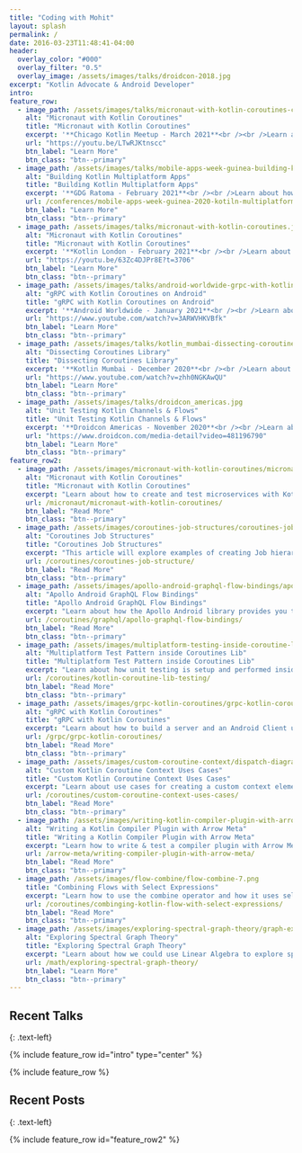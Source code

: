 ```yaml
---
title: "Coding with Mohit"
layout: splash
permalink: /
date: 2016-03-23T11:48:41-04:00
header:
  overlay_color: "#000"
  overlay_filter: "0.5"
  overlay_image: /assets/images/talks/droidcon-2018.jpg
excerpt: "Kotlin Advocate & Android Developer"
intro:
feature_row:
  - image_path: /assets/images/talks/micronaut-with-kotlin-coroutines-chicago-kotlin-meetup.png
    alt: "Micronaut with Kotlin Coroutines"
    title: "Micronaut with Kotlin Coroutines"
    excerpt: '**Chicago Kotlin Meetup - March 2021**<br /><br />Learn about how to use Micornaut with Kotlin coroutines.'
    url: "https://youtu.be/LTwRJKtnscc"
    btn_label: "Learn More"
    btn_class: "btn--primary"
  - image_path: /assets/images/talks/mobile-apps-week-guinea-building-kotlin-multiplatform-apps.jpg
    alt: "Building Kotlin Multiplatform Apps"
    title: "Building Kotlin Multiplatform Apps"
    excerpt: '**GDG Ratoma - February 2021**<br /><br />Learn about how to build Kotlin multiplatform apps.'
    url: /conferences/mobile-apps-week-guinea-2020-kotiln-multiplatform/
    btn_label: "Learn More"
    btn_class: "btn--primary"
  - image_path: /assets/images/talks/micronaut-with-kotlin-coroutines.jpg
    alt: "Micronaut with Kotlin Coroutines"
    title: "Micronaut with Kotlin Coroutines"
    excerpt: '**Kotlin London - February 2021**<br /><br />Learn about how to build microservices with Micronaut.'
    url: "https://youtu.be/63Zc4DJPr8E?t=3706"
    btn_label: "Learn More"
    btn_class: "btn--primary"
  - image_path: /assets/images/talks/android-worldwide-grpc-with-kotlin-coroutines.jpg
    alt: "gRPC with Kotlin Coroutines on Android"
    title: "gRPC with Kotlin Coroutines on Android"
    excerpt: '**Android Worldwide - January 2021**<br /><br />Learn about how to use gRPC with Kotlin coroutines on Android.'
    url: "https://www.youtube.com/watch?v=3ARWVHKVBfk"
    btn_label: "Learn More"
    btn_class: "btn--primary"
  - image_path: /assets/images/talks/kotlin_mumbai-dissecting-coroutines-library.jpeg
    alt: "Dissecting Coroutines Library"
    title: "Dissecting Coroutines Library"
    excerpt: '**Kotlin Mumbai - December 2020**<br /><br />Learn about advanced and lesser known features in the coroutines library.'
    url: "https://www.youtube.com/watch?v=zhh0NGKAwQU"
    btn_label: "Learn More"
    btn_class: "btn--primary"
  - image_path: /assets/images/talks/droidcon_americas.jpg
    alt: "Unit Testing Kotlin Channels & Flows"
    title: "Unit Testing Kotlin Channels & Flows"
    excerpt: '**Droidcon Americas - November 2020**<br /><br />Learn about how to write unit tests for channels and flows'
    url: "https://www.droidcon.com/media-detail?video=481196790"
    btn_label: "Learn More"
    btn_class: "btn--primary"
feature_row2:
  - image_path: /assets/images/micronaut-with-kotlin-coroutines/micronaut-with-kotlin-coroutines.jpeg
    alt: "Micronaut with Kotlin Coroutines"
    title: "Micronaut with Kotlin Coroutines"
    excerpt: "Learn about how to create and test microservices with Kotlin coroutines using the Micronaut framework."
    url: /micronaut/micronaut-with-kotlin-coroutines/
    btn_label: "Read More"
    btn_class: "btn--primary"
  - image_path: /assets/images/coroutines-job-structures/coroutines-job-sructures-image-0.png
    alt: "Coroutines Job Structures"
    title: "Coroutines Job Structures"
    excerpt: "This article will explore examples of creating Job hierarchies, their effect on cancellation, and Supervisor Jobs."
    url: /coroutines/coroutines-job-structure/
    btn_label: "Read More"
    btn_class: "btn--primary"
  - image_path: /assets/images/apollo-android-graphql-flow-bindings/apollo-android-graphql-flow-bindings.png
    alt: "Apollo Android GraphQL Flow Bindings"
    title: "Apollo Android GraphQL Flow Bindings"
    excerpt: "Learn about how the Apollo Android library provides you the ability to use Flows."
    url: /coroutines/graphql/apollo-graphql-flow-bindings/
    btn_label: "Read More"
    btn_class: "btn--primary"
  - image_path: /assets/images/multiplatform-testing-inside-coroutine-lib/test-base-diagram.png
    alt: "Multiplatform Test Pattern inside Coroutines Lib"
    title: "Multiplatform Test Pattern inside Coroutines Lib"
    excerpt: "Learn about how unit testing is setup and performed inside the Kotlin coroutines library."
    url: /coroutines/kotlin-coroutine-lib-testing/
    btn_label: "Read More"
    btn_class: "btn--primary"
  - image_path: /assets/images/grpc-kotlin-coroutines/grpc-kotlin-coroutines-1.png
    alt: "gRPC with Kotlin Coroutines"
    title: "gRPC with Kotlin Coroutines"
    excerpt: "Learn about how to build a server and an Android Client using the gRPC-Kotlin library with coroutines."
    url: /grpc/grpc-kotlin-coroutines/
    btn_label: "Read More"
    btn_class: "btn--primary"
  - image_path: /assets/images/custom-coroutine-context/dispatch-diagram.jpeg
    alt: "Custom Kotlin Coroutine Context Uses Cases"
    title: "Custom Kotlin Coroutine Context Uses Cases"
    excerpt: "Learn about use cases for creating a custom context element. I'll share use cases for dispatcher provider, thread local data and database transactions."
    url: /coroutines/custom-coroutine-context-uses-cases/
    btn_label: "Read More"
    btn_class: "btn--primary"
  - image_path: /assets/images/writing-kotlin-compiler-plugin-with-arrow-meta/arrow-meta-kotlin-compiler-plugin-2.gif
    alt: "Writing a Kotlin Compiler Plugin with Arrow Meta"
    title: "Writing a Kotlin Compiler Plugin with Arrow Meta"
    excerpt: "Learn how to write & test a compiler plugin with Arrow Meta. I will share with you how to build an example plugin."
    url: /arrow-meta/writing-compiler-plugin-with-arrow-meta/
    btn_label: "Read More"
    btn_class: "btn--primary"
  - image_path: /assets/images/flow-combine/flow-combine-7.png
    title: "Combining Flows with Select Expressions"
    excerpt: "Learn how to use the combine operator and how it uses select expressions under the hood."
    url: /coroutines/combinging-kotlin-flow-with-select-expressions/
    btn_label: "Read More"
    btn_class: "btn--primary"
  - image_path: /assets/images/exploring-spectral-graph-theory/graph-example-3.png
    alt: "Exploring Spectral Graph Theory"
    title: "Exploring Spectral Graph Theory"
    excerpt: "Learn about how we could use Linear Algebra to explore spectral properties of graphs."
    url: /math/exploring-spectral-graph-theory/
    btn_label: "Learn More"
    btn_class: "btn--primary" 
---
```


## Recent Talks
{: .text-left}

{% include feature_row id="intro" type="center" %}

{% include feature_row %}

## Recent Posts
{: .text-left}

{% include feature_row id="feature_row2" %}